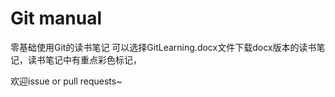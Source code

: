 # Git manual
零基础使用Git的读书笔记 可以选择GitLearning.docx文件下载docx版本的读书笔记，读书笔记中有重点彩色标记，

欢迎issue or pull requests~
